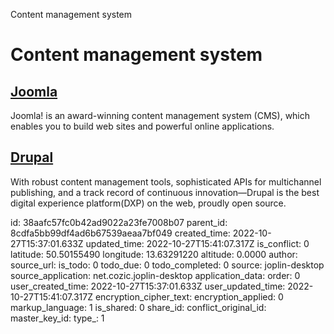Content management system

# Content management system

## [**Joomla**](https://www.joomla.org/)
Joomla! is an award-winning content management system (CMS), which enables you to build web sites and powerful online applications.

## [**Drupal**](https://www.drupal.org/)
With robust content management tools, sophisticated APIs for multichannel publishing, and a track record of continuous innovation—Drupal is the best digital experience platform(DXP) on the web, proudly open source.

id: 38aafc57fc0b42ad9022a23fe7008b07
parent_id: 8cdfa5bb99df4ad6b67539aeaa7bf049
created_time: 2022-10-27T15:37:01.633Z
updated_time: 2022-10-27T15:41:07.317Z
is_conflict: 0
latitude: 50.50155490
longitude: 13.63291220
altitude: 0.0000
author: 
source_url: 
is_todo: 0
todo_due: 0
todo_completed: 0
source: joplin-desktop
source_application: net.cozic.joplin-desktop
application_data: 
order: 0
user_created_time: 2022-10-27T15:37:01.633Z
user_updated_time: 2022-10-27T15:41:07.317Z
encryption_cipher_text: 
encryption_applied: 0
markup_language: 1
is_shared: 0
share_id: 
conflict_original_id: 
master_key_id: 
type_: 1